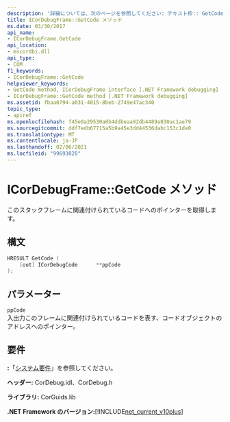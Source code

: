 ```yaml
---
description: '詳細については、次のページを参照してください: テキスト枠:: GetCode メソッド'
title: ICorDebugFrame::GetCode メソッド
ms.date: 03/30/2017
api_name:
- ICorDebugFrame.GetCode
api_location:
- mscordbi.dll
api_type:
- COM
f1_keywords:
- ICorDebugFrame::GetCode
helpviewer_keywords:
- GetCode method, ICorDebugFrame interface [.NET Framework debugging]
- ICorDebugFrame::GetCode method [.NET Framework debugging]
ms.assetid: fbaa0794-a031-4015-8beb-2749e47ac340
topic_type:
- apiref
ms.openlocfilehash: f45e0a29530a8b4ddbeaa92db4489a030ac1ae79
ms.sourcegitcommit: ddf7edb67715a5b9a45e3dd44536dabc153c1de0
ms.translationtype: MT
ms.contentlocale: ja-JP
ms.lasthandoff: 02/06/2021
ms.locfileid: "99693020"
---
```

# <a name="icordebugframegetcode-method"></a>ICorDebugFrame::GetCode メソッド

このスタックフレームに関連付けられているコードへのポインターを取得します。  
  
## <a name="syntax"></a>構文  
  
```cpp  
HRESULT GetCode (  
    [out] ICorDebugCode      **ppCode  
);  
```  
  
## <a name="parameters"></a>パラメーター  

 `ppCode`  
 入出力このフレームに関連付けられているコードを表す、コードオブジェクトのアドレスへのポインター。  
  
## <a name="requirements"></a>要件  

 **:**「[システム要件](../../get-started/system-requirements.md)」を参照してください。  
  
 **ヘッダー:** CorDebug.idl、CorDebug.h  
  
 **ライブラリ:** CorGuids.lib  
  
 **.NET Framework のバージョン:**[!INCLUDE[net_current_v10plus](../../../../includes/net-current-v10plus-md.md)]
